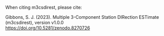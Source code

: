 When citing m3csdirest, please cite:

Gibbons, S. J. (2023). Multiple 3-Component Station DIRection ESTimate (m3csdirest), version v1.0.0  
https://doi.org/10.5281/zenodo.8270726

